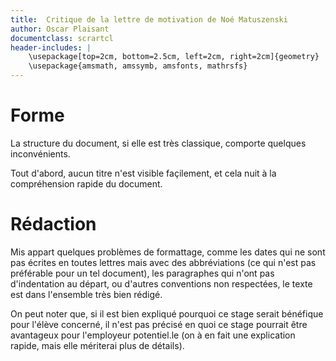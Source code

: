 ```yaml
---
title:  Critique de la lettre de motivation de Noé Matuszenski
author: Oscar Plaisant
documentclass: scrartcl
header-includes: |
    \usepackage[top=2cm, bottom=2.5cm, left=2cm, right=2cm]{geometry}
    \usepackage{amsmath, amssymb, amsfonts, mathrsfs}
---
```




# Forme

La structure du document, si elle est très classique, comporte quelques inconvénients.

Tout d'abord, aucun titre n'est visible façilement, et cela nuit à la compréhension rapide du document.


# Rédaction

Mis appart quelques problèmes de formattage, comme les dates qui ne sont pas écrites en toutes lettres mais avec des abbréviations (ce qui n'est pas préférable pour un tel document), les paragraphes qui n'ont pas d'indentation au départ, ou d'autres conventions non respectées, le texte est dans l'ensemble très bien rédigé.

On peut noter que, si il est bien expliqué pourquoi ce stage serait bénéfique pour l'élève concerné, il n'est pas précisé en quoi ce stage pourrait être avantageux pour l'employeur potentiel.le (on à en fait une explication rapide, mais elle mériterai plus de détails).


